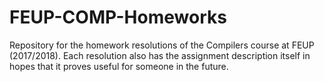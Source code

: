 # FEUP-COMP-Homeworks

Repository for the homework resolutions of the Compilers course at FEUP (2017/2018). Each resolution also has the assignment description itself in hopes that it proves useful for someone in the future.
